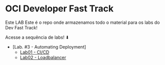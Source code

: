 ﻿# OCI Developer Fast Track 
Este LAB 
Este é o repo onde armazenamos todo o material para os labs do Dev Fast Track!

Acesse a sequência de labs! ⬇

- [Lab. #3 - Automating Deployment]
  - [Lab01 - CI/CD ](./LAB01/README.md)
  - [Lab02 - Loadbalancer ](./LAB02/README.md)


